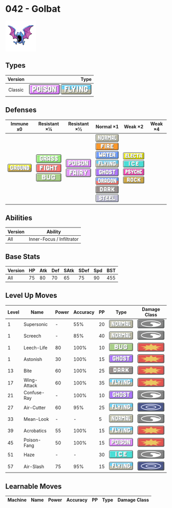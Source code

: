 # 042 - Golbat

![golbat](../img/pokemon/042.png)

## Types

| Version | Type                                                                  |
| :-----: | --------------------------------------------------------------------: |
| Classic | ![poison](../img/types/poison.png) ![flying](../img/types/flying.png) |

## Defenses

| Immune x0                          | Resistant ×¼                                                                                                 | Resistant ×½                                                            | Normal ×1                                                                                                                                                                                                                                                                                             | Weak ×2                                                                                                                                             | Weak ×4 |
| ---------------------------------- | ------------------------------------------------------------------------------------------------------------ | ----------------------------------------------------------------------- | ----------------------------------------------------------------------------------------------------------------------------------------------------------------------------------------------------------------------------------------------------------------------------------------------------- | --------------------------------------------------------------------------------------------------------------------------------------------------- | ------- |
| ![ground](../img/types/ground.png) | ![grass](../img/types/grass.png)<br/>![fighting](../img/types/fighting.png)<br/>![bug](../img/types/bug.png) | ![poison](../img/types/poison.png)<br/>![fairy](../img/types/fairy.png) | ![normal](../img/types/normal.png)<br/>![fire](../img/types/fire.png)<br/>![water](../img/types/water.png)<br/>![flying](../img/types/flying.png)<br/>![ghost](../img/types/ghost.png)<br/>![dragon](../img/types/dragon.png)<br/>![dark](../img/types/dark.png)<br/>![steel](../img/types/steel.png) | ![electric](../img/types/electric.png)<br/>![ice](../img/types/ice.png)<br/>![psychic](../img/types/psychic.png)<br/>![rock](../img/types/rock.png) |         |

## Abilities

| Version | Ability                   |
| ------- | ------------------------- |
| All     | Inner-Focus / Infiltrator |

## Base Stats

| Version | HP | Atk | Def | SAtk | SDef | Spd | BST |
| ------- | -- | --- | --- | ---- | ---- | --- | --- |
| All     | 75 | 80  | 70  | 65   | 75   | 90  | 455 |

## Level Up Moves

| Level | Name        | Power | Accuracy | PP | Type                               | Damage Class                           |
| ----- | ----------- | ----- | -------- | -- | ---------------------------------- | -------------------------------------- |
| 1     | Supersonic  | -     | 55%      | 20 | ![normal](../img/types/normal.png) | ![status](../img/types/status.png)     |
| 1     | Screech     | -     | 85%      | 40 | ![normal](../img/types/normal.png) | ![status](../img/types/status.png)     |
| 1     | Leech-Life  | 80    | 100%     | 10 | ![bug](../img/types/bug.png)       | ![physical](../img/types/physical.png) |
| 1     | Astonish    | 30    | 100%     | 15 | ![ghost](../img/types/ghost.png)   | ![physical](../img/types/physical.png) |
| 13    | Bite        | 60    | 100%     | 25 | ![dark](../img/types/dark.png)     | ![physical](../img/types/physical.png) |
| 17    | Wing-Attack | 60    | 100%     | 35 | ![flying](../img/types/flying.png) | ![physical](../img/types/physical.png) |
| 21    | Confuse-Ray | -     | 100%     | 10 | ![ghost](../img/types/ghost.png)   | ![status](../img/types/status.png)     |
| 27    | Air-Cutter  | 60    | 95%      | 25 | ![flying](../img/types/flying.png) | ![special](../img/types/special.png)   |
| 33    | Mean-Look   | -     | -        | 5  | ![normal](../img/types/normal.png) | ![status](../img/types/status.png)     |
| 39    | Acrobatics  | 55    | 100%     | 15 | ![flying](../img/types/flying.png) | ![physical](../img/types/physical.png) |
| 45    | Poison-Fang | 50    | 100%     | 15 | ![poison](../img/types/poison.png) | ![physical](../img/types/physical.png) |
| 51    | Haze        | -     | -        | 30 | ![ice](../img/types/ice.png)       | ![status](../img/types/status.png)     |
| 57    | Air-Slash   | 75    | 95%      | 15 | ![flying](../img/types/flying.png) | ![special](../img/types/special.png)   |

## Learnable Moves

| Machine | Name | Power | Accuracy | PP | Type | Damage Class |
| ------- | ---- | ----- | -------- | -- | ---- | ------------ |